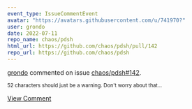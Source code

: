 ```yaml
---
event_type: IssueCommentEvent
avatar: "https://avatars.githubusercontent.com/u/741970?"
user: grondo
date: 2022-07-11
repo_name: chaos/pdsh
html_url: https://github.com/chaos/pdsh/pull/142
repo_url: https://github.com/chaos/pdsh
---
```


<a href='https://github.com/grondo' target='_blank'>grondo</a> commented on issue <a href='https://github.com/chaos/pdsh/pull/142' target='_blank'>chaos/pdsh#142</a>.

<small>52 characters should just be a warning. Don't worry about that...</small>

<a href='https://github.com/chaos/pdsh/pull/142' target='_blank'>View Comment</a>